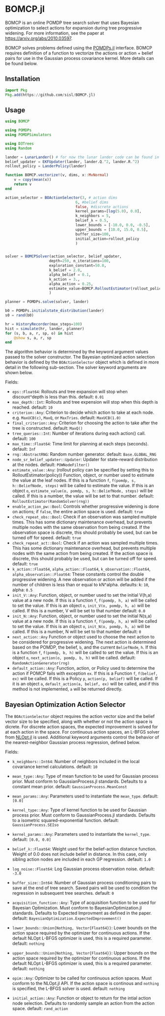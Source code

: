 # BOMCP.jl
BOMCP is an online POMDP tree search solver that uses Bayesian optimization to select actions for expansion during tree progressive widening. For more information, see the paper at https://arxiv.org/abs/2010.03597.

BOMCP solves problems defined using the [POMDPs.jl](https://github.com/JuliaPOMDP/POMDPs.jl) interface. BOMCP requires definition of a function to vectorize the actions or action + belief pairs for use in the Gaussian process covariance kernel. More details can be found below.  

## Installation

```julia
import Pkg
Pkg.add(https://github.com/sisl/BOMCP.jl)
```
## Usage
```julia 
using BOMCP

using POMDPs
using POMDPSimulators

using D3Trees
using Random

lander = LunarLander() # for now the lunar lander code can be found in this gist: https://gist.github.com/zsunberg/b42a7665f61dadc1dcd0cdb3a216e17e
belief_updater = EKFUpdater(lander, lander.Q.^2, lander.R.^2)
rollout_policy = LanderPolicy(lander)

function BOMCP.vectorize!(v, dims, x::MvNormal)
    v = copy(mean(x))
    return v
end

action_selector = BOActionSelector(3, # action dims
                                6, #belief dims
                                false, #discrete actions
                                kernel_params=[log(5.0), 0.0],
                                k_neighbors = 5,
                                belief_λ = 0.5,
                                lower_bounds = [-10.0, 0.0, -0.5],
                                upper_bounds = [10.0, 15.0, 0.5],
                                buffer_size=100,
                                initial_action=rollout_policy
                                )


solver = BOMCPSolver(action_selector, belief_updater,
                    depth=250, n_iterations=100,
                    exploration_constant=50.0,
                    k_belief = 2.0,
                    alpha_belief = 0.1,
                    k_action = 3.,
                    alpha_action = 0.25,
                    estimate_value=BOMCP.RolloutEstimator(rollout_policy),
                    )

planner = POMDPs.solve(solver, lander)

b0 = POMDPs.initialstate_distribution(lander)
s0 = rand(b0)

hr = HistoryRecorder(max_steps=100)
hist = simulate(hr, lander, planner)
for (s, b, a, r, sp, o) in hist
    @show s, a, r, sp
end
```
The algorithm behavior is determined by the keyword argument values passed to the solver constructor. The Bayesian optimized action selection behavior is defined by the `BOActionSelector` object which is defined in more detail in the following sub-section. The solver keyword arguments are shown below.

Fields:

- `eps::Float64`:
    Rollouts and tree expansion will stop when discount^depth is less than this.
    default: `0.01`
- `max_depth::Int`:
    Rollouts and tree expension will stop when this depth is reached.
    default: `10`
- `criterion::Any`:
    Criterion to decide which action to take at each node. e.g. `MaxUCB(c)`, `MaxQ`, or `MaxTries`.
    default: `MaxUCB(1.0)`
- `final_criterion::Any`:
    Criterion for choosing the action to take after the tree is constructed.
    default: `MaxQ()`
- `tree_queries::Int`:
    Number of iterations during each action() call.
    default: `100`
- `max_time::Float64`:
    Time limit for planning at each steps (seconds).
    default: `Inf`
- `rng::AbstractRNG`:
    Random number generator.
    default: `Base.GLOBAL_RNG`
- `node_sr_belief_updater::Updater`:
    Updater for state-reward distribution at the nodes.
    default: `POWNodeFilter()`
- `estimate_value::Any`: (rollout policy can be specified by setting this to RolloutEstimator(policy))
    Function, object, or number used to estimate the value at the leaf nodes.
    If this is a function `f`, `f(pomdp, s, h::BeliefNode, steps)` will be called to estimate the value.
    If this is an object `o`, `estimate_value(o, pomdp, s, h::BeliefNode, steps)` will be called.
    If this is a number, the value will be set to that number.
    default: `RolloutEstimator(RandomSolver(rng))`
- `enable_action_pw::Bool`:
    Controls whether progressive widening is done on actions; if `false`, the entire action space is used.
    default: `true`
- `check_repeat_obs::Bool`:
    Check if an observation was sampled multiple times. This has some dictionary maintenance overhead, but prevents multiple nodes with the same observation from being created. If the observation space is discrete, this should probably be used, but can be turned off for speed.
    default: `true`
- `check_repeat_act::Bool`:
    Check if an action was sampled multiple times. This has some dictionary maintenance overhead, but prevents multiple nodes with the same action from being created. If the action space is discrete, this should probably be used, but can be turned off for speed.
    default: `true`
- `k_action::Float64`, `alpha_action::Float64`, `k_observation::Float64`, `alpha_observation::Float64`:
    These constants control the double progressive widening. A new observation
    or action will be added if the number of children is less than or equal to kN^alpha.
    defaults: k: `10`, alpha: `0.5`
- `init_V::Any`:
    Function, object, or number used to set the initial V(h,a) value at a new node.
    If this is a function `f`, `f(pomdp, h, a)` will be called to set the value.
    If this is an object `o`, `init_V(o, pomdp, h, a)` will be called.
    If this is a number, V will be set to that number
    default: `0.0`
- `init_N::Any`:
    Function, object, or number used to set the initial N(s,a) value at a new node.
    If this is a function `f`, `f(pomdp, h, a)` will be called to set the value.
    If this is an object `o`, `init_N(o, pomdp, h, a)` will be called.
    If this is a number, N will be set to that number
    default: `0`
- `next_action::Any`
    Function or object used to choose the next action to be considered for progressive widening.
    The next action is determined based on the POMDP, the belief, `b`, and the current `BeliefNode`, `h`.
    If this is a function `f`, `f(pomdp, b, h)` will be called to set the value.
    If this is an object `o`, `next_action(o, pomdp, b, h)` will be called.
    default: `RandomActionGenerator(rng)`
- `default_action::Any`:
    Function, action, or Policy used to determine the action if POMCP fails with exception `ex`.
    If this is a Function `f`, `f(belief, ex)` will be called.
    If this is a Policy `p`, `action(p, belief)` will be called.
    If it is an object `a`, `default_action(a, belief, ex)` will be called, and
    if this method is not implemented, `a` will be returned directly.

## Bayesian Optimization Action Selector
The `BOActionSelector` object requires the action vector size and the belief vector size to be specified, along with whether or not the action space is dicrete. For discrete action spaces, the expected improvement is solved for at each action in the space. For continuous action spaces, an L-BFGS solver from [NLOpt.jl](https://github.com/JuliaOpt/NLopt.jl) is used. Additional keyword arguments control the behavior of the nearest-neighbor Gaussian process regression, defined below.
 
Fields:

- `k_neighbors::Int64`:
    Number of neighbors included in the local covariance kernel calculations.
    default: `10`

- `mean_type::Any`:
    Type of mean function to be used for Gaussian process prior. 
    Must conform to GaussianProcess.jl standards. Defaults to a constant mean prior. 
    default: `GaussianProcess.MeanConst`
    
- `mean_params::Any`:
    Parameters used to instantiate the `mean_type`.
    default: `[0.0]`

- `kernel_type::Any`:
    Type of kernel function to be used for Gaussian process prior. 
    Must conform to GaussianProcess.jl standards. 
    Defaults to a isometric squared-exponential function. 
    default: `GaussianProcess.SEIso`
    
- `kernel_params::Any`:
    Parameters used to instantiate the `kernel_type`.
    default: `[0.0, 0.0]`

- `belief_λ::Float64`:
    Weight used for the belief-action distance function. 
    Weight of 0.0 does not include belief in distance.
    In this case, only sibling action nodes are included in each GP regression.
    default: `1.0`

- `log_noise::Float64`:
    Log Gaussian process observation noise.
    default: `-3.0`
    
- `buffer_size::Int64`:
    Number of Gaussian process conditioning pairs to save at the end of tree search.
    Saved pairs will be used to condition the regression in subsequent tree searches.
    default: `0`
    
- `acquisition_function::Any`:
    Type of acquisition function to be used for Bayesian Optimization. 
    Must conform to BayesianOptimization.jl standards. 
    Defaults to Expected Improvment as defined in the paper. 
    default: `BayesianOptimization.ExpectedImprovement()`
    
- `lower_bounds::Union{Nothing, Vector{Float64}}`:
    Lower bounds on the action space required by the optimizer for continuous actions.
    If the default NLOpt L-BFGS optimizer is used, this is a required parameter.
    default: `nothing`
 
 - `upper_bounds::Union{Nothing, Vector{Float64}}`:
    Upper bounds on the action space required by the optimizer for continuous actions.
    If the default NLOpt L-BFGS optimizer is used, this is a required parameter.
    default: `nothing`
    
 - `opim::Any`:
    Optimizer to be called for continuous action spaces. 
    Must conform to the NLOpt.jl API. 
    If the action space is continous and `nothing` is specified, the L-BFGS solver is used.
    default: `nothing`
    
- `initial_action::Any`:
    Function or object to return for the intial action node selection. 
    Defaults to randomly sample an action from the action space.
    default: `rand_action`
